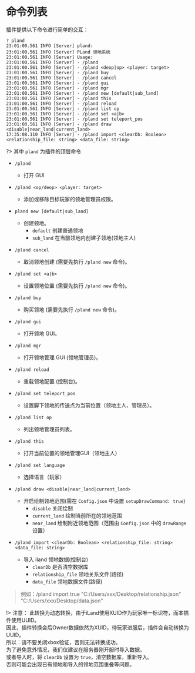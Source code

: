 # 命令列表

插件提供以下命令进行简单的交互：

```log
? pland
23:01:00.561 INFO [Server] pland:
23:01:00.561 INFO [Server] PLand 领地系统
23:01:00.561 INFO [Server] Usage:
23:01:00.561 INFO [Server] - /pland
23:01:00.561 INFO [Server] - /pland <deop|op> <player: target>
23:01:00.561 INFO [Server] - /pland buy
23:01:00.561 INFO [Server] - /pland cancel
23:01:00.561 INFO [Server] - /pland gui
23:01:00.561 INFO [Server] - /pland mgr
23:01:00.561 INFO [Server] - /pland new [default|sub_land]
23:01:00.561 INFO [Server] - /pland this
23:01:00.561 INFO [Server] - /pland reload
23:01:00.561 INFO [Server] - /pland list op
23:01:00.561 INFO [Server] - /pland set <a|b>
23:01:00.561 INFO [Server] - /pland set teleport_pos
23:01:00.561 INFO [Server] - /pland draw <disable|near_land|current_land>
17:35:08.110 INFO [Server] - /pland import <clearDb: Boolean> <relationship_file: string> <data_file: string>
```

?> 其中 `pland` 为插件的顶层命令

- `/pland`
  - 打开 GUI

- `/pland <op/deop> <player: target>`
  - 添加或移除目标玩家的领地管理员权限。

- `pland new [default|sub_land]`
  - 创建领地。
    - `default` 创建普通领地
    - `sub_land` 在当前领地内创建子领地(领地主人)

- `/pland cancel`
  - 取消领地创建 (需要先执行 `/pland new` 命令)。

- `/pland set <a|b>`
  - 设置领地位置 (需要先执行 `/pland new` 命令)。

- `/pland buy`
  - 购买领地 (需要先执行 `/pland new` 命令)。

- `/pland gui`
  - 打开领地 GUI。

- `/pland mgr`
  - 打开领地管理 GUI (领地管理员)。

- `/pland reload`
  - 重载领地配置 (控制台)。

- `/pland set teleport_pos`
  - 设置脚下领地的传送点为当前位置（领地主人、管理员）。

- `/pland list op`
  - 列出领地管理员列表。

- `/pland this`
  - 打开当前位置的领地管理GUI（领地主人）

- `/pland set language`
  - 选择语言（玩家）

- `/pland draw <disable|near_land|current_land>`
  - 开启绘制领地范围(需在 `Config.json` 中设置 `setupDrawCommand: true`)
    - `disable` 关闭绘制
    - `current_land` 绘制当前所在的领地范围
    - `near_land` 绘制附近领地范围（范围由 `Config.json` 中的 `drawRange` 设置）

- `/pland import <clearDb: Boolean> <relationship_file: string> <data_file: string>`
  - 导入 iland 领地数据(控制台)
    - `clearDb` 是否清空数据库
    - `relationship_file` 领地关系文件(路径)
    - `data_file` 领地数据文件(路径)

> 例如：/pland import true "C:/Users/xxx/Desktop/relationship.json" "C:/Users/xxx/Desktop/data.json"

!> 注意：
此转换为动态转换，由于iLand使用XUID作为玩家唯一标识符，而本插件使用UUID。  
因此，插件转换会后Owner数据依然为XUID，待玩家进服后，插件会自动转换为UUID。  
所以：请不要关闭xbox验证，否则无法转换成功。  
为了避免意外情况，我们仅建议在服务器刚开服时导入数据。  
或者导入时，将 `clearDb` 设置为 `true`，清空数据库，重新导入。  
否则可能会出现已有领地和导入的领地范围重叠等问题。